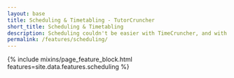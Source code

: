 ```yaml
---
layout: base
title: Scheduling & Timetabling - TutorCruncher
short_title: Scheduling & Timetabling
description: Scheduling couldn't be easier with TimeCruncher, and with our reminder system no more missed appointments.
permalink: /features/scheduling/
---
```

{% include mixins/page_feature_block.html features=site.data.features.scheduling %}
